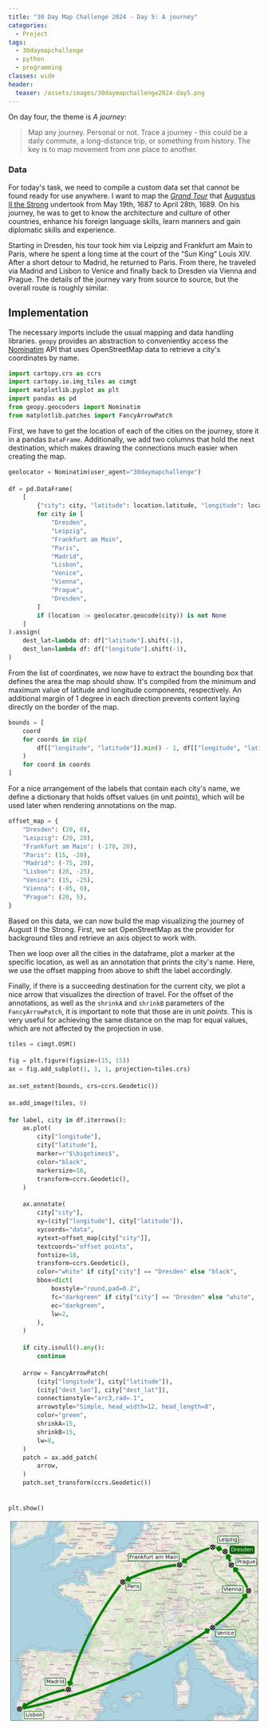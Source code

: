 ```yaml
---
title: "30 Day Map Challenge 2024 - Day 5: A journey"
categories:
  - Project
tags:
  - 30daymapchallenge
  - python
  - programming
classes: wide
header:
  teaser: /assets/images/30daymapchallenge2024-day5.png
---
```


On day four, the theme is _A journey_:
> Map any journey. Personal or not. Trace a journey - this could be a daily commute, a long-distance trip, or something from history. The key is to map movement from one place to another.

### Data

For today's task, we need to compile a custom data set that cannot be found ready for use anywhere.
I want to map the _[Grand Tour](https://en.wikipedia.org/wiki/Grand_Tour)_ that [Augustus II the Strong](https://en.wikipedia.org/wiki/Augustus_II_the_Strong) undertook from May 19th, 1687 to April 28th, 1689.
On his journey, he was to get to know the architecture and culture of other countries, enhance his foreign language skills, learn manners and gain diplomatic skills and experience.

Starting in Dresden, his tour took him via Leipzig and Frankfurt am Main to Paris, where he spent a long time at the court of the “Sun King” Louis XIV.
After a short detour to Madrid, he returned to Paris.
From there, he traveled via Madrid and Lisbon to Venice and finally back to Dresden via Vienna and Prague.
The details of the journey vary from source to source, but the overall route is roughly similar.

<!-- TODO - consult https://play.google.com/books/reader?id=DUxKAAAAcAAJ&pg=GBS.PA14&hl=de&q=1687 -->

## Implementation

The necessary imports include the usual mapping and data handling libraries.
`geopy` provides an abstraction to convenientky access the [Nominatim](https://nominatim.org/) API that uses OpenStreetMap data to retrieve a city's coordinates by name.


```python
import cartopy.crs as ccrs
import cartopy.io.img_tiles as cimgt
import matplotlib.pyplot as plt
import pandas as pd
from geopy.geocoders import Nominatim
from matplotlib.patches import FancyArrowPatch
```

First, we have to get the location of each of the cities on the journey, store it in a pandas `DataFrame`.
Additionally, we add two columns that hold the next destination, which makes drawing the connections much easier when creating the map.


```python
geolocator = Nominatim(user_agent="30daymapchallenge")

df = pd.DataFrame(
    [
        {"city": city, "latitude": location.latitude, "longitude": location.longitude}
        for city in [
            "Dresden",
            "Leipzig",
            "Frankfurt am Main",
            "Paris",
            "Madrid",
            "Lisbon",
            "Venice",
            "Vienna",
            "Prague",
            "Dresden",
        ]
        if (location := geolocator.geocode(city)) is not None
    ]
).assign(
    dest_lat=lambda df: df["latitude"].shift(-1),
    dest_lon=lambda df: df["longitude"].shift(-1),
)
```

From the list of coordinates, we now have to extract the bounding box that defines the area the map should show.
It's compiled from the minimum and maximum value of latitude and longitude components, respectively.
An additional margin of 1 degree in each direction prevents content laying directly on the border of the map.


```python
bounds = [
    coord
    for coords in zip(
        df[["longitude", "latitude"]].min() - 1, df[["longitude", "latitude"]].max() + 1
    )
    for coord in coords
]
```

For a nice arrangement of the labels that contain each city's name, we define a dictionary that holds offset values (in unit _points_), which will be used later when rendering annotations on the map.


```python
offset_map = {
    "Dresden": (20, 0),
    "Leipzig": (20, 20),
    "Frankfurt am Main": (-170, 20),
    "Paris": (15, -20),
    "Madrid": (-75, 20),
    "Lisbon": (20, -25),
    "Venice": (15, -25),
    "Vienna": (-85, 0),
    "Prague": (20, 5),
}
```

Based on this data, we can now build the map visualizing the journey of August II the Strong.
First, we set OpenStreetMap as the provider for background tiles and retrieve an axis object to work with.

Then we loop over all the cities in the dataframe, plot a marker at the specific location, as well as an annotation that prints the city's name.
Here, we use the offset mapping from above to shift the label accordingly.

Finally, if there is a succeeding destination for the current city, we plot a nice arrow that visualizes the direction of travel.
For the offset of the annotations, as well as the `shrinkA` and `shrinkB` parameters of the `FancyArrowPatch`, it is important to note that those are in unit _points_.
This is very useful for achieving the same distance on the map for equal values, which are not affected by the projection in use.


```python
tiles = cimgt.OSM()

fig = plt.figure(figsize=(15, 15))
ax = fig.add_subplot(1, 1, 1, projection=tiles.crs)

ax.set_extent(bounds, crs=ccrs.Geodetic())

ax.add_image(tiles, 6)

for label, city in df.iterrows():
    ax.plot(
        city["longitude"],
        city["latitude"],
        marker=r"$\bigotimes$",
        color="black",
        markersize=16,
        transform=ccrs.Geodetic(),
    )

    ax.annotate(
        city["city"],
        xy=(city["longitude"], city["latitude"]),
        xycoords="data",
        xytext=offset_map[city["city"]],
        textcoords="offset points",
        fontsize=18,
        transform=ccrs.Geodetic(),
        color="white" if city["city"] == "Dresden" else "black",
        bbox=dict(
            boxstyle="round,pad=0.2",
            fc="darkgreen" if city["city"] == "Dresden" else "white",
            ec="darkgreen",
            lw=2,
        ),
    )

    if city.isnull().any():
        continue

    arrow = FancyArrowPatch(
        (city["longitude"], city["latitude"]),
        (city["dest_lon"], city["dest_lat"]),
        connectionstyle="arc3,rad=.1",
        arrowstyle="Simple, head_width=12, head_length=8",
        color="green",
        shrinkA=15,
        shrinkB=15,
        lw=8,
    )
    patch = ax.add_patch(
        arrow,
    )
    patch.set_transform(ccrs.Geodetic())


plt.show()
```



![png](/assets/2024-11-05-30daymapchallenge-day05-journey_files/2024-11-05-30daymapchallenge-day05-journey_13_0.png)


